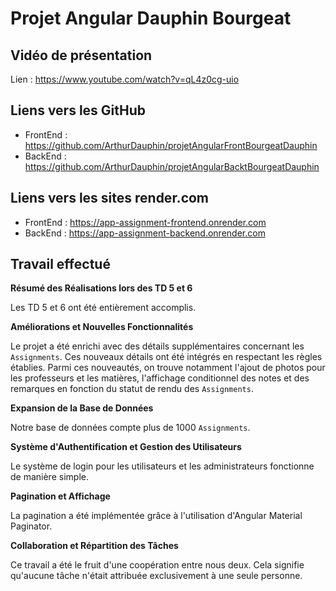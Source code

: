 # Projet Angular Dauphin Bourgeat

## Vidéo de présentation

Lien : https://www.youtube.com/watch?v=qL4z0cg-uio

## Liens vers les GitHub

* FrontEnd : https://github.com/ArthurDauphin/projetAngularFrontBourgeatDauphin
* BackEnd : https://github.com/ArthurDauphin/projetAngularBacktBourgeatDauphin

## Liens vers les sites render.com

* FrontEnd : https://app-assignment-frontend.onrender.com
* BackEnd : https://app-assignment-backend.onrender.com

## Travail effectué

**Résumé des Réalisations lors des TD 5 et 6**

Les TD 5 et 6 ont été entièrement accomplis.

**Améliorations et Nouvelles Fonctionnalités**

Le projet a été enrichi avec des détails supplémentaires concernant les `Assignments`. Ces nouveaux détails ont été intégrés en respectant les règles établies. Parmi ces nouveautés, on trouve notamment l'ajout de photos pour les professeurs et les matières, l'affichage conditionnel des notes et des remarques en fonction du statut de rendu des `Assignments`.

**Expansion de la Base de Données**

Notre base de données compte  plus de 1000 `Assignments`. 

**Système d'Authentification et Gestion des Utilisateurs**

Le système de login pour les utilisateurs et les administrateurs fonctionne de manière simple.

**Pagination et Affichage**

La pagination a été implémentée grâce à l'utilisation d'Angular Material Paginator.

**Collaboration et Répartition des Tâches**

Ce travail a été le fruit d'une coopération entre nous deux. Cela signifie qu'aucune tâche n'était attribuée exclusivement à une seule personne.
